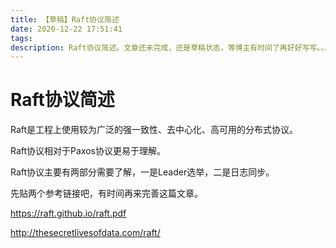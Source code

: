 ```yaml
---
title: 【草稿】Raft协议简述
date: 2020-12-22 17:51:41
tags:
description: Raft协议简述。文章还未完成，还是草稿状态，等博主有时间了再好好写写。。。
---
```


# Raft协议简述

Raft是工程上使用较为广泛的强一致性、去中心化、高可用的分布式协议。

Raft协议相对于Paxos协议更易于理解。

Raft协议主要有两部分需要了解，一是Leader选举，二是日志同步。

先贴两个参考链接吧，有时间再来完善这篇文章。

https://raft.github.io/raft.pdf

http://thesecretlivesofdata.com/raft/
